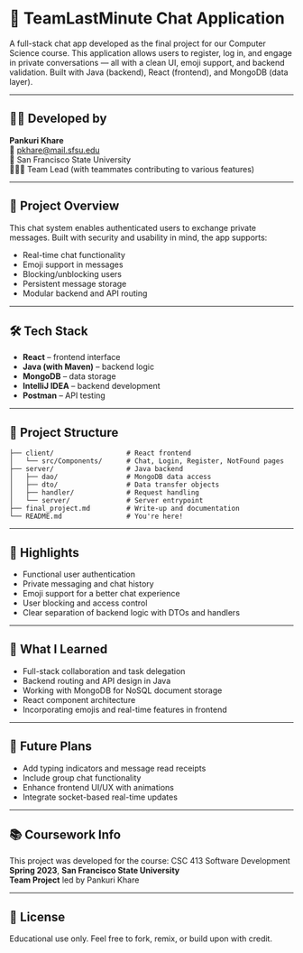 # 💬 TeamLastMinute Chat Application

A full-stack chat app developed as the final project for our Computer Science course. This application allows users to register, log in, and engage in private conversations — all with a clean UI, emoji support, and backend validation. Built with Java (backend), React (frontend), and MongoDB (data layer).

---

## 👩‍💻 Developed by

**Pankuri Khare**  
📧 pkhare@mail.sfsu.edu  
🌉 San Francisco State University  
🧑‍🤝‍🧑 Team Lead (with teammates contributing to various features)

---

## 📌 Project Overview

This chat system enables authenticated users to exchange private messages. Built with security and usability in mind, the app supports:

- Real-time chat functionality
- Emoji support in messages
- Blocking/unblocking users
- Persistent message storage
- Modular backend and API routing

---

## 🛠️ Tech Stack

- **React** – frontend interface  
- **Java (with Maven)** – backend logic  
- **MongoDB** – data storage  
- **IntelliJ IDEA** – backend development  
- **Postman** – API testing

---

## 🧱 Project Structure

```
├── client/                  # React frontend  
│   └── src/Components/      # Chat, Login, Register, NotFound pages  
├── server/                  # Java backend  
│   ├── dao/                 # MongoDB data access  
│   ├── dto/                 # Data transfer objects  
│   ├── handler/             # Request handling  
│   └── server/              # Server entrypoint  
├── final_project.md         # Write-up and documentation  
└── README.md                # You're here!
```

---

## 🧠 Highlights

- Functional user authentication  
- Private messaging and chat history  
- Emoji support for a better chat experience  
- User blocking and access control  
- Clear separation of backend logic with DTOs and handlers

---

## 🧠 What I Learned

- Full-stack collaboration and task delegation  
- Backend routing and API design in Java  
- Working with MongoDB for NoSQL document storage  
- React component architecture  
- Incorporating emojis and real-time features in frontend  

---

## 🔮 Future Plans

- Add typing indicators and message read receipts  
- Include group chat functionality  
- Enhance frontend UI/UX with animations  
- Integrate socket-based real-time updates

---

## 📚 Coursework Info

This project was developed for the course: CSC 413 Software Development
**Spring 2023**, **San Francisco State University**  
**Team Project** led by Pankuri Khare

---

## 📄 License

Educational use only. Feel free to fork, remix, or build upon with credit.
